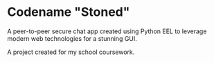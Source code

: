 # Codename "Stoned"
A peer-to-peer secure chat app created using Python EEL to leverage modern web technologies for a stunning GUI.  

A project created for my school coursework. 
